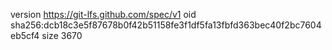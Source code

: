 version https://git-lfs.github.com/spec/v1
oid sha256:dcb18c3e5f87678b0f42b51158fe3f1df5fa13fbfd363bec40f2bc7604eb5cf4
size 3670
